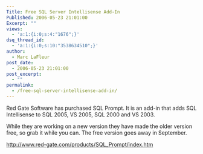 ```yaml
---
Title: Free SQL Server Intellisense Add-In
Published: 2006-05-23 21:01:00
Excerpt: ""
views:
  - 'a:1:{i:0;s:4:"1676";}'
dsq_thread_id:
  - 'a:1:{i:0;s:10:"3538634510";}'
author:
  - Marc LaFleur
post_date:
  - 2006-05-23 21:01:00
post_excerpt:
  - ""
permalink:
  - /free-sql-server-intellisense-add-in/
---
```

<p>Red Gate Software has purchased SQL Prompt. It is an add-in that adds SQL Intellisense to SQL 2005, VS 2005, SQL 2000 and VS 2003.</p>
<p>While they are working on a new version they have made the older version free, so grab it while you can. The free version goes away in September. </p>
<p><a href="http://www.red-gate.com/products/SQL_Prompt/index.htm">http://www.red-gate.com/products/SQL_Prompt/index.htm</a></p>
<p>&nbsp;</p>
